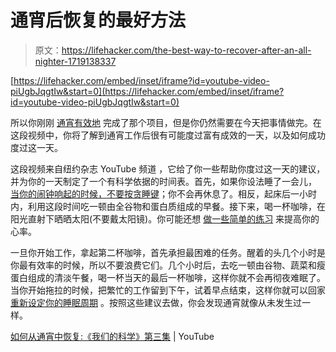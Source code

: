 # 通宵后恢复的最好方法

> 原文：<https://lifehacker.com/the-best-way-to-recover-after-an-all-nighter-1719138337>

 [https://lifehacker.com/embed/inset/iframe?id=youtube-video-piUgbJqgtIw&start=0](https://lifehacker.com/embed/inset/iframe?id=youtube-video-piUgbJqgtIw&start=0) 

所以你刚刚 [通宵有效地](https://lifehacker.com/how-to-pull-an-effective-all-nighter-1569813126) 完成了那个项目，但是你仍然需要在今天把事情做完。在这段视频中，你将了解到通宵工作后很有可能度过富有成效的一天，以及如何成功度过这一天。



这段视频来自纽约杂志 YouTube 频道 ，它给了你一些帮助你度过这一天的建议，并为你的一天制定了一个有科学依据的时间表。首先，如果你设法睡了一会儿， [当你的闹钟响起的时候，不要按贪睡键](https://lifehacker.com/science-explains-why-you-should-stop-hitting-the-snooze-5991618)；你不会再休息了。相反，起床后一小时内，利用这段时间吃一顿由全谷物和蛋白质组成的早餐。接下来，喝一杯咖啡，在阳光直射下晒晒太阳(不要戴太阳镜)。你可能还想 [做一些简单的练习](http://lifehacker.com/how-to-survive-the-workday-when-youre-completely-exhaus-5917644) 来提高你的心率。

一旦你开始工作，拿起第二杯咖啡，首先承担最困难的任务。醒着的头几个小时是你最有效率的时候，所以不要浪费它们。几个小时后，去吃一顿由谷物、蔬菜和瘦蛋白组成的清淡午餐，喝一杯当天的最后一杯咖啡，这样你就不会再彻夜难眠了。当你开始拖拉的时候，把繁忙的工作留到下午，试着早点结束，这样你就可以回家 [重新设定你的睡眠周期](https://lifehacker.com/how-to-reboot-your-sleep-cycle-5548150) 。按照这些建议去做，你会发现通宵就像从未发生过一样。

[如何从通宵中恢复:《我们的科学》第三集](https://www.youtube.com/watch?v=piUgbJqgtIw) | YouTube